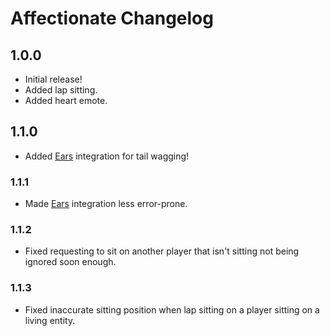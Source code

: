 # Affectionate Changelog

## 1.0.0

- Initial release!
- Added lap sitting.
- Added heart emote.

## 1.1.0

- Added [Ears] integration for tail wagging!

### 1.1.1

- Made [Ears] integration less error-prone.

### 1.1.2

- Fixed requesting to sit on another player that isn't sitting not being ignored soon enough.

### 1.1.3

- Fixed inaccurate sitting position when lap sitting on a player sitting on a living entity.

[Ears]: https://ears.unascribed.com

